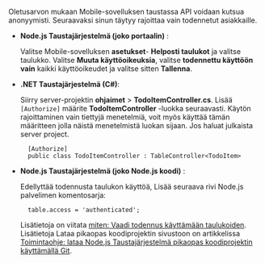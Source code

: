 
Oletusarvon mukaan Mobile-sovelluksen taustassa API voidaan kutsua anonyymisti. Seuraavaksi sinun täytyy rajoittaa vain todennetut asiakkaille.  

+ **Node.js Taustajärjestelmä (joko portaalin)** :  
    
    Valitse Mobile-sovelluksen **asetukset**- **Helposti taulukot** ja valitse taulukko. Valitse **Muuta käyttöoikeuksia**, valitse **todennettu käyttöön vain** kaikki käyttöoikeudet ja valitse sitten **Tallenna**. 

+ **.NET Taustajärjestelmä (C#)**:  

    Siirry server-projektin **ohjaimet** > **TodoItemController.cs**. Lisää `[Authorize]` määrite **TodoItemController** -luokka seuraavasti. Käytön rajoittaminen vain tiettyjä menetelmiä, voit myös käyttää tämän määritteen jolla näistä menetelmistä luokan sijaan. Jos haluat julkaista server project.


        [Authorize]
        public class TodoItemController : TableController<TodoItem>

+ **Node.js Taustajärjestelmä (joko Node.js koodi)** :  
    
    Edellyttää todennusta taulukon käyttöä, Lisää seuraava rivi Node.js palvelimen komentosarja:


        table.access = 'authenticated';

    Lisätietoja on viitata [miten: Vaadi todennus käyttämään taulukoiden](../articles/app-service-mobile/app-service-mobile-node-backend-how-to-use-server-sdk.md#howto-tables-auth). Lisätietoja Lataa pikaopas koodiprojektin sivustoon on artikkelissa [Toimintaohje: lataa Node.js Taustajärjestelmä pikaopas koodiprojektin käyttämällä Git](../articles/app-service-mobile/app-service-mobile-node-backend-how-to-use-server-sdk.md#download-quickstart).

